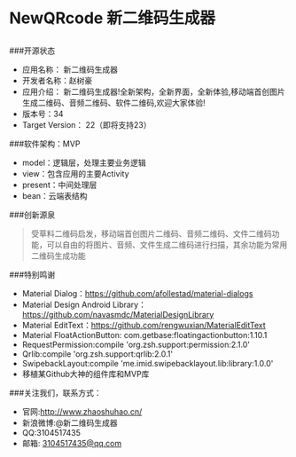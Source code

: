 # NewQRcode 新二维码生成器
##

###开源状态

- 应用名称：	新二维码生成器
- 开发者名称：赵树豪
- 应用介绍：	新二维码生成器!全新架构，全新界面，全新体验,移动端首创图片生成二维码、音频二维码、软件二维码,欢迎大家体验! 
- 版本号：34
- Target Version： 22（即将支持23）

###软件架构：MVP

- model：逻辑层，处理主要业务逻辑
- view：包含应用的主要Activity
- present：中间处理层
- bean：云端表结构

###创新源泉

>受草料二维码启发，移动端首创图片二维码、音频二维码、文件二维码功能，可以自由的将图片、音频、文件生成二维码进行扫描，其余功能为常用二维码生成功能

###特别鸣谢
- Material Dialog：https://github.com/afollestad/material-dialogs
- Material Design Android Library：https://github.com/navasmdc/MaterialDesignLibrary
- Material EditText：https://github.com/rengwuxian/MaterialEditText
- Material FloatActionButton: com.getbase:floatingactionbutton:1.10.1
- RequestPermission:compile 'org.zsh.support:permission:2.1.0'
- Qrlib:compile 'org.zsh.support:qrlib:2.0.1'
- SwipebackLayout:compile 'me.imid.swipebacklayout.lib:library:1.0.0'
- 移植某Github大神的组件库和MVP库

###关注我们，联系方式： 
- 官网:http://www.zhaoshuhao.cn/ 
- 新浪微博:@新二维码生成器 
- QQ:3104517435 
- 邮箱: 3104517435@qq.com





